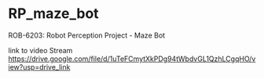 # RP_maze_bot
ROB-6203: Robot Perception Project - Maze Bot

link to video Stream https://drive.google.com/file/d/1uTeFCmytXkPDg94tWbdvGL1QzhLCgqHO/view?usp=drive_link
